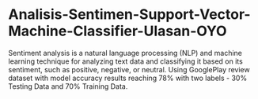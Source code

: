 # Analisis-Sentimen-Support-Vector-Machine-Classifier-Ulasan-OYO
Sentiment analysis is a natural language processing (NLP) and machine learning technique for analyzing text data and classifying it based on its sentiment, such as positive, negative, or neutral. Using GooglePlay review dataset with model accuracy results reaching 78% with two labels - 30% Testing Data and 70% Training Data.
